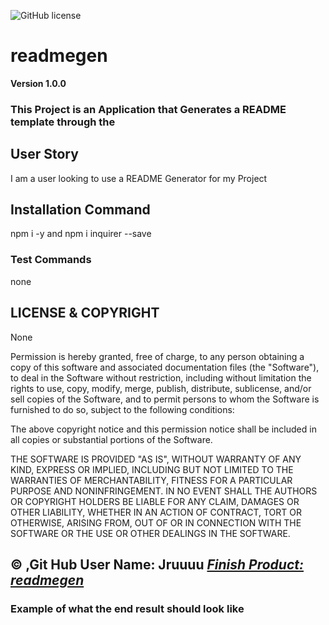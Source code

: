 
![GitHub license](https://img.shields.io/badge/license-None-blue.svg)
# readmegen
**Version 1.0.0**
### This Project is an Application that Generates a README template through the 
## User Story
I am a user looking to use a README Generator for my Project
## Installation Command
npm i -y and npm i inquirer --save  
### Test Commands
none

## LICENSE & COPYRIGHT
None



Permission is hereby granted, free of charge, to any person obtaining a copy
of this software and associated documentation files (the "Software"), to deal
in the Software without restriction, including without limitation the rights
to use, copy, modify, merge, publish, distribute, sublicense, and/or sell
copies of the Software, and to permit persons to whom the Software is
furnished to do so, subject to the following conditions:

The above copyright notice and this permission notice shall be included in
all copies or substantial portions of the Software.

THE SOFTWARE IS PROVIDED "AS IS", WITHOUT WARRANTY OF ANY KIND, EXPRESS OR
IMPLIED, INCLUDING BUT NOT LIMITED TO THE WARRANTIES OF MERCHANTABILITY,
FITNESS FOR A PARTICULAR PURPOSE AND NONINFRINGEMENT. IN NO EVENT SHALL THE
AUTHORS OR COPYRIGHT HOLDERS BE LIABLE FOR ANY CLAIM, DAMAGES OR OTHER
LIABILITY, WHETHER IN AN ACTION OF CONTRACT, TORT OR OTHERWISE, ARISING FROM,
OUT OF OR IN CONNECTION WITH THE SOFTWARE OR THE USE OR OTHER DEALINGS IN
THE SOFTWARE.



&copy; ,Git Hub User Name: Jruuuu
<a href="https://github.com/Jruuuu/readmegen/">***Finish Product: readmegen***</a>
--
### Example of what the end result should look like

  
  
  
  
  
  
  
  
  

